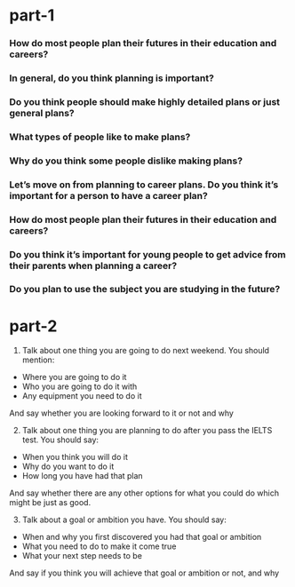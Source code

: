 # part-1

### How do most people plan their futures in their education and careers?

### In general, do you think planning is important?

### Do you think people should make highly detailed plans or just general plans?

### What types of people like to make plans?

### Why do you think some people dislike making plans?

### Let’s move on from planning to career plans. Do you think it’s important for a person to have a career plan?

### How do most people plan their futures in their education and careers?

### Do you think it’s important for young people to get advice from their parents when planning a career?

### Do you plan to use the subject you are studying in the future?

# part-2

1. Talk about one thing you are going to do next weekend. You should mention:

- Where you are going to do it
- Who you are going to do it with
- Any equipment you need to do it

And say whether you are looking forward to it or not and why

2. Talk about one thing you are planning to do after you pass the IELTS test. You should say:

- When you think you will do it
- Why do you want to do it
- How long you have had that plan

And say whether there are any other options for what you could do which might be just as good. 

3. Talk about a goal or ambition you have. You should say:

- When and why you first discovered you had that goal or ambition
- What you need to do to make it come true
- What your next step needs to be

And say if you think you will achieve that goal or ambition or not, and why
